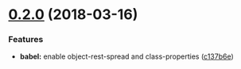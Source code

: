 <a name="0.2.0"></a>
# [0.2.0](https://github.com/zenflow/zenflow-build-js-lib/compare/v0.1.1...v0.2.0) (2018-03-16)


### Features

* **babel:** enable object-rest-spread and class-properties ([c137b6e](https://github.com/zenflow/zenflow-build-js-lib/commit/c137b6e))
